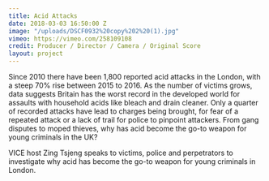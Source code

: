 ```yaml
---
title: Acid Attacks
date: 2018-03-03 16:50:00 Z
image: "/uploads/DSCF0932%20copy%202%20(1).jpg"
vimeo: https://vimeo.com/258109108
credit: Producer / Director / Camera / Original Score
layout: project
---
```


Since 2010 there have been 1,800 reported acid attacks in the London, with a steep 70% rise between 2015 to 2016. As the number of victims grows, data suggests Britain has the worst record in the developed world for assaults with household acids like bleach and drain cleaner. Only a quarter of recorded attacks have lead to charges being brought, for fear of a repeated attack or a lack of trail for police to pinpoint attackers. From gang disputes to moped thieves, why has acid become the go-to weapon for young criminals in the UK? 

VICE host Zing Tsjeng speaks to victims, police and perpetrators to investigate why acid has become the go-to weapon for young criminals in London.